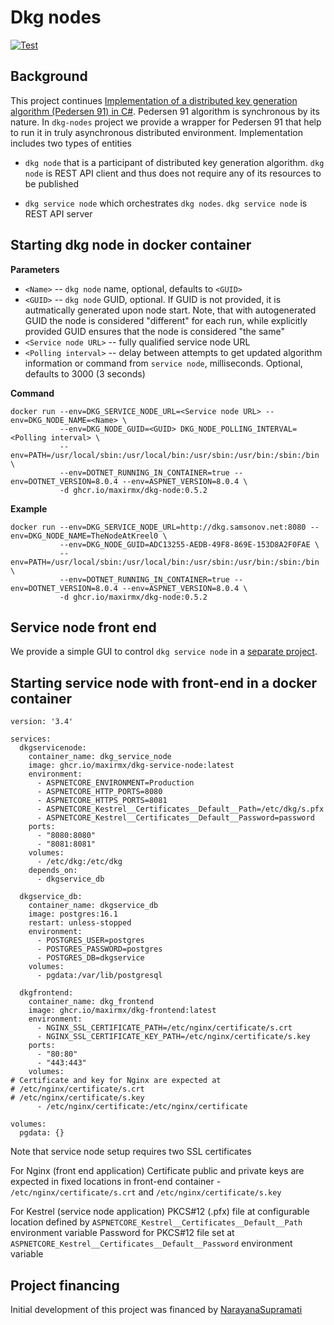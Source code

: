 # Dkg nodes
[![Test](https://github.com/maxirmx/dkg-nodes/actions/workflows/test.yml/badge.svg)](https://github.com/maxirmx/dkg-nodes/actions/workflows/test.yml)

## Background
This project continues [Implementation of a distributed key generation algorithm (Pedersen 91) in C#](https://github.com/maxirmx/dkg). 
Pedersen 91 algorithm is synchronous by its nature. In ```dkg-nodes``` project we provide a wrapper for Pedersen 91 that help to run it in truly asynchronous distributed environment.
Implementation includes two types of entities
* ```dkg node``` that is a participant of distributed key generation algorithm. ```dkg node``` is REST API client and thus does not require any of its resources to be published
           
* ```dkg service node``` which orchestrates ```dkg nodes```. ```dkg service node``` is REST API server

## Starting dkg node in docker container

__Parameters__
* ```<Name>``` -- ```dkg node``` name, optional, defaults to ```<GUID>```
* ```<GUID>``` -- ```dkg node``` GUID, optional. If GUID is not provided, it is autmatically generated upon node start.
  Note, that with autogenerated GUID the node is considered "different" for each run, while explicitly provided GUID ensures that the node is considered "the same"
* ```<Service node URL>``` -- fully qualified service node URL
* ```<Polling interval>``` -- delay between attempts to get updated algorithm information or command from ```service node```, milliseconds. Optional, defaults to 3000 (3 seconds)

__Command__
```
docker run --env=DKG_SERVICE_NODE_URL=<Service node URL> --env=DKG_NODE_NAME=<Name> \
           --env=DKG_NODE_GUID=<GUID> DKG_NODE_POLLING_INTERVAL=<Polling interval> \
           --env=PATH=/usr/local/sbin:/usr/local/bin:/usr/sbin:/usr/bin:/sbin:/bin \
           --env=DOTNET_RUNNING_IN_CONTAINER=true --env=DOTNET_VERSION=8.0.4 --env=ASPNET_VERSION=8.0.4 \
           -d ghcr.io/maxirmx/dkg-node:0.5.2
```
__Example__

```
docker run --env=DKG_SERVICE_NODE_URL=http://dkg.samsonov.net:8080 --env=DKG_NODE_NAME=TheNodeAtKreel0 \
           --env=DKG_NODE_GUID=ADC13255-AEDB-49F8-869E-153D8A2F0FAE \
           --env=PATH=/usr/local/sbin:/usr/local/bin:/usr/sbin:/usr/bin:/sbin:/bin \
           --env=DOTNET_RUNNING_IN_CONTAINER=true --env=DOTNET_VERSION=8.0.4 --env=ASPNET_VERSION=8.0.4 \
           -d ghcr.io/maxirmx/dkg-node:0.5.2
```
## Service node front end

We provide a simple GUI to control ```dkg service node``` in a [separate project](https://github.com/maxirmx/dkg-frontend). 

## Starting service node with front-end in a docker container
```
version: '3.4'

services:
  dkgservicenode:
    container_name: dkg_service_node
    image: ghcr.io/maxirmx/dkg-service-node:latest
    environment:
      - ASPNETCORE_ENVIRONMENT=Production
      - ASPNETCORE_HTTP_PORTS=8080
      - ASPNETCORE_HTTPS_PORTS=8081
      - ASPNETCORE_Kestrel__Certificates__Default__Path=/etc/dkg/s.pfx
      - ASPNETCORE_Kestrel__Certificates__Default__Password=password
    ports:
      - "8080:8080"
      - "8081:8081"
    volumes:
      - /etc/dkg:/etc/dkg
    depends_on:
      - dkgservice_db

  dkgservice_db:
    container_name: dkgservice_db
    image: postgres:16.1
    restart: unless-stopped
    environment:
      - POSTGRES_USER=postgres
      - POSTGRES_PASSWORD=postgres
      - POSTGRES_DB=dkgservice
    volumes:
      - pgdata:/var/lib/postgresql

  dkgfrontend:
    container_name: dkg_frontend
    image: ghcr.io/maxirmx/dkg-frontend:latest
    environment:
      - NGINX_SSL_CERTIFICATE_PATH=/etc/nginx/certificate/s.crt
      - NGINX_SSL_CERTIFICATE_KEY_PATH=/etc/nginx/certificate/s.key
    ports:
      - "80:80"
      - "443:443"
    volumes:
# Certificate and key for Nginx are expected at
# /etc/nginx/certificate/s.crt
# /etc/nginx/certificate/s.key
      - /etc/nginx/certificate:/etc/nginx/certificate

volumes:
  pgdata: {}

```

Note that service node setup requires two SSL certificates

For Nginx (front end application)
Certificate public and private keys are expected in fixed locations in front-end container - ```/etc/nginx/certificate/s.crt``` and ```/etc/nginx/certificate/s.key```

For Kestrel (service node application)
PKCS#12 (.pfx) file at configurable location defined by ```ASPNETCORE_Kestrel__Certificates__Default__Path``` environment variable
Password for PKCS#12 file set at ```ASPNETCORE_Kestrel__Certificates__Default__Password``` environment variable 
 


## Project financing
Initial development of this project was financed by [NarayanaSupramati](https://www.github.com/NarayanaSupramati)
